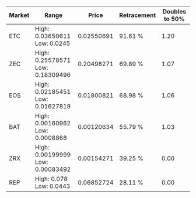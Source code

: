 | Market | Range | Price| Retracement | Doubles to 50% |
| --- | --- | --- | --- | --- |
| ETC | High: 0.03650611<br />Low: 0.0245 | 0.02550691 | 91.61 % | 1.20 |
| ZEC | High: 0.25578571<br />Low: 0.18309496 | 0.20498271 | 69.89 % | 1.07 |
| EOS | High: 0.02185451<br />Low: 0.01627819 | 0.01800821 | 68.98 % | 1.06 |
| BAT | High: 0.00160962<br />Low: 0.0008868 | 0.00120634 | 55.79 % | 1.03 |
| ZRX | High: 0.00199999<br />Low: 0.00083492 | 0.00154271 | 39.25 % | 0.00 |
| REP | High: 0.078<br />Low: 0.0443 | 0.06852724 | 28.11 % | 0.00 |
